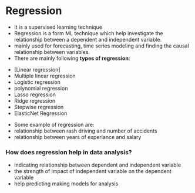 # Regression
- It is a supervised learning technique
- Regression is a form ML technique which help investigate the relationship between a dependent and independent variable.
- mainly used for forecasting, time series modeling and finding the causal relationship between variables.
- There are mainly following **types of regression**:
 * [Linear regression]
 * Multiple linear regression
 * Logistic regression
 * polynomial regression
 * Lasso regression 
 * Ridge regression
 * Stepwise regression
 * ElasticNet Regression
 
 
- Some example of regression are:
 - relationship between rash driving and number of accidents
 - relationship between years of experiance and salary
 
### How does regression help in data analysis?
- indicating relationship between dependent and independent variable
- the strength of impact of independent variable on the dependent variable
- help predicting making models for analysis